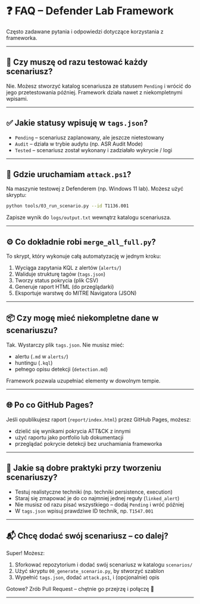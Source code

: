 # ❓ FAQ – Defender Lab Framework

Często zadawane pytania i odpowiedzi dotyczące korzystania z frameworka.

---

## 🔁 Czy muszę od razu testować każdy scenariusz?

Nie. Możesz stworzyć katalog scenariusza ze statusem `Pending` i wrócić do jego przetestowania później. Framework działa nawet z niekompletnymi wpisami.

---

## ✅ Jakie statusy wpisuję w `tags.json`?

- `Pending` – scenariusz zaplanowany, ale jeszcze nietestowany
- `Audit` – działa w trybie audytu (np. ASR Audit Mode)
- `Tested` – scenariusz został wykonany i zadziałało wykrycie / logi

---

## 🧪 Gdzie uruchamiam `attack.ps1`?

Na maszynie testowej z Defenderem (np. Windows 11 lab). Możesz użyć skryptu:

```bash
python tools/03_run_scenario.py --id T1136.001
```

Zapisze wynik do `logs/output.txt` wewnątrz katalogu scenariusza.

---

## ⚙️ Co dokładnie robi `merge_all_full.py`?

To skrypt, który wykonuje całą automatyzację w jednym kroku:

1. Wyciąga zapytania KQL z alertów (`alerts/`)
2. Waliduje strukturę tagów (`tags.json`)
3. Tworzy status pokrycia (plik CSV)
4. Generuje raport HTML (do przeglądarki)
5. Eksportuje warstwę do MITRE Navigatora (JSON)

---

## 📦 Czy mogę mieć niekompletne dane w scenariuszu?

Tak. Wystarczy plik `tags.json`. Nie musisz mieć:

- alertu (`.md` w `alerts/`)
- huntingu (`.kql`)
- pełnego opisu detekcji (`detection.md`)

Framework pozwala uzupełniać elementy w dowolnym tempie.

---

## 🌐 Po co GitHub Pages?

Jeśli opublikujesz raport (`report/index.html`) przez GitHub Pages, możesz:

- dzielić się wynikami pokrycia ATT&CK z innymi
- użyć raportu jako portfolio lub dokumentacji
- przeglądać pokrycie detekcji bez uruchamiania frameworka

---

## 🧠 Jakie są dobre praktyki przy tworzeniu scenariuszy?

- Testuj realistyczne techniki (np. techniki persistence, execution)
- Staraj się zmapować je do co najmniej jednej reguły (`linked_alert`)
- Nie musisz od razu pisać wszystkiego – dodaj `Pending` i wróć później
- W `tags.json` wpisuj prawdziwe ID technik, np. `T1547.001`

---

## 📬 Chcę dodać swój scenariusz – co dalej?

Super! Możesz:

1. Sforkować repozytorium i dodać swój scenariusz w katalogu `scenarios/`
2. Użyć skryptu `00_generate_scenario.py`, by stworzyć szablon
3. Wypełnić `tags.json`, dodać `attack.ps1`, i (opcjonalnie) opis

Gotowe? Zrób Pull Request – chętnie go przejrzę i połączę 🙌

---
